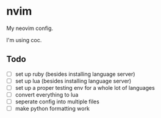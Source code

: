 # nvim

My neovim config.

I'm using coc.

## Todo

- [ ] set up ruby (besides installing language server)
- [ ] set up lua (besides installing language server)
- [ ] set up a proper testing env for a whole lot of languages
- [ ] convert everything to lua
- [ ] seperate config into multiple files
- [ ] make python formatting work
